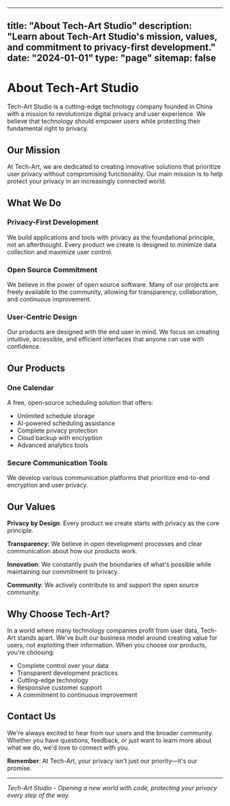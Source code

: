 
---
title: "About Tech-Art Studio"
description: "Learn about Tech-Art Studio's mission, values, and commitment to privacy-first development."
date: "2024-01-01"
type: "page"
sitemap: false
---

# About Tech-Art Studio

Tech-Art Studio is a cutting-edge technology company founded in China with a mission to revolutionize digital privacy and user experience. We believe that technology should empower users while protecting their fundamental right to privacy.

## Our Mission

At Tech-Art, we are dedicated to creating innovative solutions that prioritize user privacy without compromising functionality. Our main mission is to help protect your privacy in an increasingly connected world.

## What We Do

### Privacy-First Development
We build applications and tools with privacy as the foundational principle, not an afterthought. Every product we create is designed to minimize data collection and maximize user control.

### Open Source Commitment
We believe in the power of open source software. Many of our projects are freely available to the community, allowing for transparency, collaboration, and continuous improvement.

### User-Centric Design
Our products are designed with the end user in mind. We focus on creating intuitive, accessible, and efficient interfaces that anyone can use with confidence.

## Our Products

### One Calendar
A free, open-source scheduling solution that offers:
- Unlimited schedule storage
- AI-powered scheduling assistance
- Complete privacy protection
- Cloud backup with encryption
- Advanced analytics tools

### Secure Communication Tools
We develop various communication platforms that prioritize end-to-end encryption and user privacy.

## Our Values

**Privacy by Design**: Every product we create starts with privacy as the core principle.

**Transparency**: We believe in open development processes and clear communication about how our products work.

**Innovation**: We constantly push the boundaries of what's possible while maintaining our commitment to privacy.

**Community**: We actively contribute to and support the open source community.

## Why Choose Tech-Art?

In a world where many technology companies profit from user data, Tech-Art stands apart. We've built our business model around creating value for users, not exploiting their information. When you choose our products, you're choosing:

- Complete control over your data
- Transparent development practices
- Cutting-edge technology
- Responsive customer support
- A commitment to continuous improvement

## Contact Us

We're always excited to hear from our users and the broader community. Whether you have questions, feedback, or just want to learn more about what we do, we'd love to connect with you.

**Remember**: At Tech-Art, your privacy isn't just our priority—it's our promise.

---

*Tech-Art Studio - Opening a new world with code, protecting your privacy every step of the way.*
